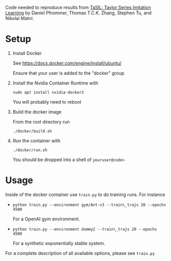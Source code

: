 Code needed to reproduce results from [TaSIL: Taylor Series Imitation Learning](https://arxiv.org/abs/2205.14812) by Daniel Pfrommer, Thomas T.C.K. Zhang, Stephen Tu, and Nikolai Matni.

# Setup

 1. Install Docker

    See https://docs.docker.com/engine/install/ubuntu/

    Ensure that your user is added to the "docker" group

 2. Install the Nvidia Container Runtime with

    `sudo apt install nvidia-docker2`

    You will probably need to reboot

 3. Build the docker image

    From the root directory run

    `./docker/build.sh`

 4. Run the container with

    `./docker/run.sh`
    
    You should be dropped into a shell of `youruser@code>`

# Usage

Inside of the docker container use `train.py` to do training runs. For instance

 - `python train.py --environment gym/Ant-v3 --train\_trajs 20 --epochs 4500`
    
    For a OpenAI gym environment.
 - `python train.py --environment dummy2 --train\_trajs 20 --epochs 4500`
    
    For a synthetic exponentially stable system.

For a complete description of all available options, please see `train.py`
